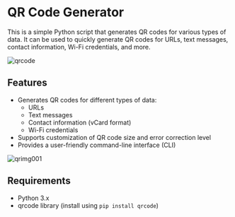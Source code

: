 # QR Code Generator

This is a simple Python script that generates QR codes for various types of data. It can be used to quickly generate QR codes for URLs, text messages, contact information, Wi-Fi credentials, and more.

![qrcode](https://github.com/soorjya/Python_Mini_Projects/assets/99492724/ab62a713-a8b4-4c7a-938c-3ec37602cb91)

## Features

- Generates QR codes for different types of data:
  - URLs
  - Text messages
  - Contact information (vCard format)
  - Wi-Fi credentials
- Supports customization of QR code size and error correction level
- Provides a user-friendly command-line interface (CLI)



![qrimg001](https://github.com/soorjya/Python_Mini_Projects/assets/99492724/07457417-2d6b-4bda-9591-abcfac707dd8)


## Requirements

- Python 3.x
- qrcode library (install using `pip install qrcode`)

